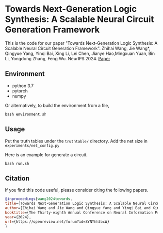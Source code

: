 # Towards Next-Generation Logic Synthesis: A Scalable Neural Circuit Generation Framework

This is the code for our paper "Towards Next-Generation Logic Synthesis: A Scalable Neural Circuit Generation Framework". Zhihai Wang, Jie Wang*, Qingyue Yang, Yinqi Bai, Xing Li, Lei Chen, Jianye Hao,Mingxuan Yuan, Bin Li, Yongdong Zhang, Feng Wu. NeurIPS 2024. [Paper](https://openreview.net/pdf?id=ZYNYhh3ocW)

## Environment
- python 3.7
- pytorch
- numpy

Or alternatively, to build the environment from a file,

`bash environment.sh`

## Usage
Put the truth tables under the `truthtable/` directory. Add the net size in `experiments/net_config.py`

Here is an example for generate a circuit.

`bash run.sh`

## Citation


If you find this code useful, please consider citing the following papers.

```bibtex
@inproceedings{wang2024towards,
title={Towards Next-Generation Logic Synthesis: A Scalable Neural Circuit Generation Framework},
author={Zhihai Wang and Jie Wang and Qingyue Yang and Yinqi Bai and Xing Li and Lei Chen and Jianye HAO and Mingxuan Yuan and Bin Li and Yongdong Zhang and Feng Wu},
booktitle={The Thirty-eighth Annual Conference on Neural Information Processing Systems},
year={2024},
url={https://openreview.net/forum?id=ZYNYhh3ocW}
}
